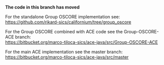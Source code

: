 **The code in this branch has moved**

For the standalone Group OSCORE implementation see:  
https://github.com/rikard-sics/californium/tree/group_oscore

For the Group OSCORE combined with ACE code see the Group-OSCORE-ACE branch:  
https://bitbucket.org/marco-tiloca-sics/ace-java/src/Group-OSCORE-ACE

For the main ACE implementation see the master branch:  
https://bitbucket.org/marco-tiloca-sics/ace-java/src/master